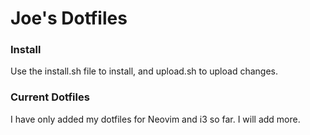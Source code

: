 # Joe's Dotfiles
### Install
Use the install.sh file to install, and upload.sh to upload changes.

### Current Dotfiles
I have only added my dotfiles for Neovim and i3 so far. I will add more.

